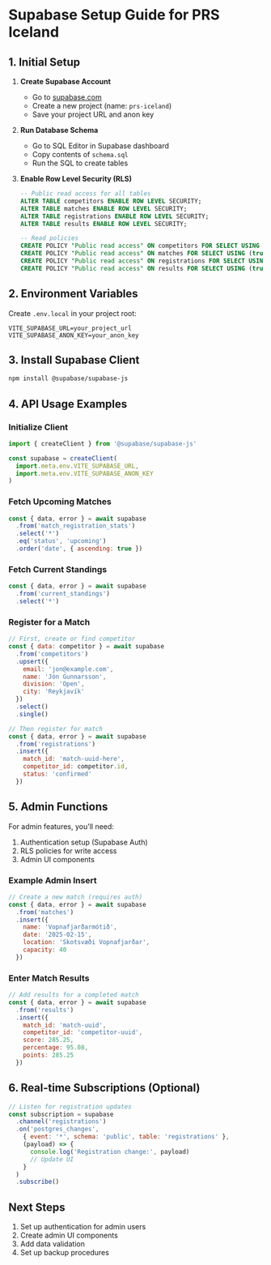 # Supabase Setup Guide for PRS Iceland

## 1. Initial Setup

1. **Create Supabase Account**
   - Go to [supabase.com](https://supabase.com)
   - Create a new project (name: `prs-iceland`)
   - Save your project URL and anon key

2. **Run Database Schema**
   - Go to SQL Editor in Supabase dashboard
   - Copy contents of `schema.sql`
   - Run the SQL to create tables

3. **Enable Row Level Security (RLS)**
   ```sql
   -- Public read access for all tables
   ALTER TABLE competitors ENABLE ROW LEVEL SECURITY;
   ALTER TABLE matches ENABLE ROW LEVEL SECURITY;
   ALTER TABLE registrations ENABLE ROW LEVEL SECURITY;
   ALTER TABLE results ENABLE ROW LEVEL SECURITY;

   -- Read policies
   CREATE POLICY "Public read access" ON competitors FOR SELECT USING (true);
   CREATE POLICY "Public read access" ON matches FOR SELECT USING (true);
   CREATE POLICY "Public read access" ON registrations FOR SELECT USING (true);
   CREATE POLICY "Public read access" ON results FOR SELECT USING (true);
   ```

## 2. Environment Variables

Create `.env.local` in your project root:
```
VITE_SUPABASE_URL=your_project_url
VITE_SUPABASE_ANON_KEY=your_anon_key
```

## 3. Install Supabase Client

```bash
npm install @supabase/supabase-js
```

## 4. API Usage Examples

### Initialize Client
```javascript
import { createClient } from '@supabase/supabase-js'

const supabase = createClient(
  import.meta.env.VITE_SUPABASE_URL,
  import.meta.env.VITE_SUPABASE_ANON_KEY
)
```

### Fetch Upcoming Matches
```javascript
const { data, error } = await supabase
  .from('match_registration_stats')
  .select('*')
  .eq('status', 'upcoming')
  .order('date', { ascending: true })
```

### Fetch Current Standings
```javascript
const { data, error } = await supabase
  .from('current_standings')
  .select('*')
```

### Register for a Match
```javascript
// First, create or find competitor
const { data: competitor } = await supabase
  .from('competitors')
  .upsert({ 
    email: 'jon@example.com',
    name: 'Jón Gunnarsson',
    division: 'Open',
    city: 'Reykjavík'
  })
  .select()
  .single()

// Then register for match
const { data, error } = await supabase
  .from('registrations')
  .insert({
    match_id: 'match-uuid-here',
    competitor_id: competitor.id,
    status: 'confirmed'
  })
```

## 5. Admin Functions

For admin features, you'll need:
1. Authentication setup (Supabase Auth)
2. RLS policies for write access
3. Admin UI components

### Example Admin Insert
```javascript
// Create a new match (requires auth)
const { data, error } = await supabase
  .from('matches')
  .insert({
    name: 'Vopnafjarðarmótið',
    date: '2025-02-15',
    location: 'Skotsvæði Vopnafjarðar',
    capacity: 40
  })
```

### Enter Match Results
```javascript
// Add results for a completed match
const { data, error } = await supabase
  .from('results')
  .insert({
    match_id: 'match-uuid',
    competitor_id: 'competitor-uuid',
    score: 285.25,
    percentage: 95.08,
    points: 285.25
  })
```

## 6. Real-time Subscriptions (Optional)

```javascript
// Listen for registration updates
const subscription = supabase
  .channel('registrations')
  .on('postgres_changes', 
    { event: '*', schema: 'public', table: 'registrations' },
    (payload) => {
      console.log('Registration change:', payload)
      // Update UI
    }
  )
  .subscribe()
```

## Next Steps

1. Set up authentication for admin users
2. Create admin UI components
3. Add data validation
4. Set up backup procedures